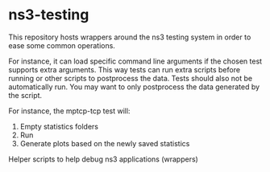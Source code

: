 # ns3-testing

This repository hosts wrappers around the ns3 testing system in order to ease some common operations.

For instance, it can load specific command line arguments if the chosen test supports extra arguments.
This way tests can run extra scripts before running or other scripts to postprocess the data.
Tests should also not be automatically run. You may want to only postprocess the data generated by the script.

For instance, the mptcp-tcp test will:
1. Empty statistics folders
2. Run
3. Generate plots based on the newly saved statistics

Helper scripts to help debug ns3 applications (wrappers)
